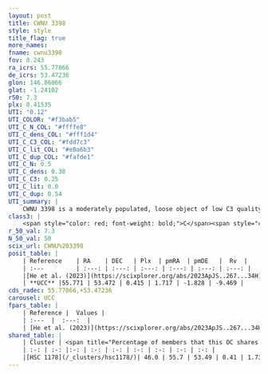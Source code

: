 ```yaml
---
layout: post
title: CWNU 3398
style: style
title_flag: true
more_names: 
fname: cwnu3398
fov: 0.243
ra_icrs: 55.77066
de_icrs: 53.47236
glon: 146.86066
glat: -1.24102
r50: 7.3
plx: 0.41535
UTI: "0.12"
UTI_COLOR: "#f3bab5"
UTI_C_N_COL: "#ffffe8"
UTI_C_dens_COL: "#fff1d4"
UTI_C_C3_COL: "#fdd7c3"
UTI_C_lit_COL: "#e0a6b3"
UTI_C_dup_COL: "#fafde1"
UTI_C_N: 0.5
UTI_C_dens: 0.38
UTI_C_C3: 0.25
UTI_C_lit: 0.0
UTI_C_dup: 0.54
UTI_summary: |
    CWNU 3398 is a moderately populated, loose object of low C3 quality. It was recently reported in the literature.<br><br>This is likely a unique object, which shares a moderate percentage of members with at least one previously reported entry.
class3: |
    <span style="color: red; font-weight: bold;">C</span><span style="color: red; font-weight: bold;">C</span>
r_50_val: 7.3
N_50_val: 50
scix_url: CWNU%203398
posit_table: |
    | Reference    | RA    | DEC   | Plx  | pmRA  | pmDE   |  Rv  |
    | :---         | :---: | :---: | :---: | :---: | :---: | :---: |
    |[He et al. (2023)](https://scixplorer.org/abs/2023ApJS..267...34H) | 55.724 | 53.472 | 0.428 | 1.741 | -1.833 | -6.94 |
    | **UCC** |55.771 | 53.472 | 0.415 | 1.717 | -1.828 | -9.469 | 
cds_radec: 55.77066,+53.47236
carousel: UCC
fpars_table: |
    | Reference |  Values |
    | :---  |  :---:  |
    | [He et al. (2023)](https://scixplorer.org/abs/2023ApJS..267...34H) | `A0=4.2, m-M=11.55, logA=9.2` |
shared_table: |
    | Cluster | <span title="Percentage of members that this OC shares with the ones listed">%</span>   | RA   | DEC   | Plx   | pmRA  | pmDE  | Rv | UTI |
    | :-: | :-: |:-: | :-: | :-: | :-: | :-: | :-: | :-: |
    |[HSC 1178](/_clusters/hsc1178/)| 46.0 | 55.7 | 53.49 | 0.41 | 1.73 | -1.86 | -0.96 |0.23 |
---
```

